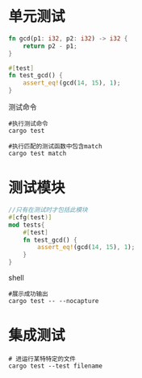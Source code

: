 # 单元测试
```rust
fn gcd(p1: i32, p2: i32) -> i32 {
    return p2 - p1;
}

#[test]
fn test_gcd() {
    assert_eq!(gcd(14, 15), 1);
}

```
测试命令
```shell
#执行测试命令
cargo test

#执行匹配的测试函数中包含match
cargo test match
```
# 测试模块
```rust
//只有在测试时才包括此模块
#[cfg(test)]
mod tests{
	#[test]
	fn test_gcd() {
	    assert_eq!(gcd(14, 15), 1);
	}
}
```
shell
```shell
#展示成功输出
cargo test -- --nocapture
```
# 集成测试
```shell
# 进运行某特特定的文件
cargo test --test filename
```
